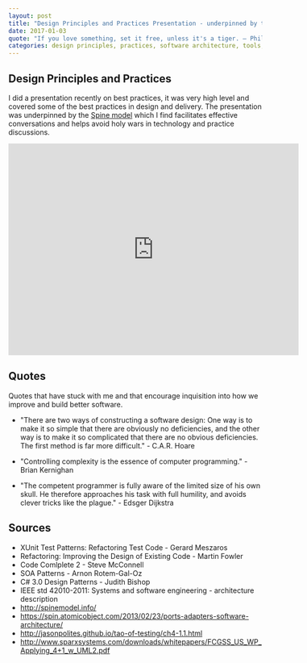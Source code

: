```yaml
---
layout: post 
title: "Design Principles and Practices Presentation - underpinned by the Spine model" 
date: 2017-01-03
quote: "If you love something, set it free, unless it's a tiger. — Phil Dunphy [Phil’s - osophy]"
categories: design principles, practices, software architecture, tools, spine model, models, kructhen 4+1, viewmodels
---
```

  
## Design Principles and Practices

I did a presentation recently on best practices, it was very high level and covered some of the best practices in design and delivery. The presentation was underpinned by the [Spine model](http://spinemodel.info/) which I find facilitates effective conversations and helps avoid holy wars in technology and practice discussions.

<iframe src="http://www.slides.com/philip_slides/deck-2/embed" width="576" height="420" scrolling="no" frameborder="0" webkitallowfullscreen mozallowfullscreen allowfullscreen></iframe>
  

## Quotes 

Quotes that have stuck with me and that encourage inquisition into how we improve and build better software.

 * "There are two ways of constructing a software design: One way is to make it so simple that there are obviously no deficiencies, and the other way is to make it so complicated that there are no obvious deficiencies. The first method is far more difficult." - C.A.R. Hoare   

 * "Controlling complexity is the essence of computer programming." -   Brian Kernighan 

 * "The competent programmer is fully aware of the limited size of his own skull. He therefore approaches his task with full humility, and avoids clever tricks like the plague."   - Edsger Dijkstra

## Sources
 * XUnit Test Patterns: Refactoring Test Code - Gerard Meszaros
 * Refactoring: Improving the Design of Existing Code - Martin Fowler
 * Code Comlplete 2 - Steve McConnell
 * SOA Patterns - Arnon Rotem-Gal-Oz
 * C# 3.0 Design Patterns - Judith Bishop
 * IEEE std 42010-2011: Systems and software engineering - architecture description
 * http://spinemodel.info/
 * https://spin.atomicobject.com/2013/02/23/ports-adapters-software-architecture/
 * http://jasonpolites.github.io/tao-of-testing/ch4-1.1.html
 * http://www.sparxsystems.com/downloads/whitepapers/FCGSS_US_WP_Applying_4+1_w_UML2.pdf

